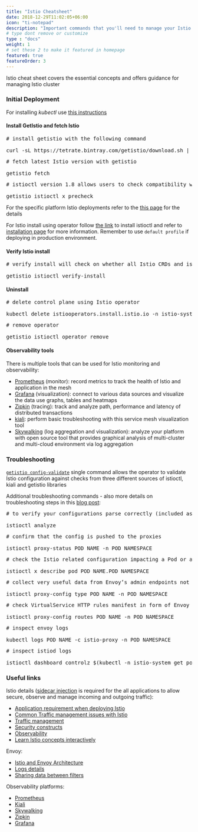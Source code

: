 ```yaml
---
title: "Istio Cheatsheet"
date: 2018-12-29T11:02:05+06:00
icon: "ti-notepad"
description: "Important commands that you'll need to manage your Istio."
# type dont remove or customize
type : "docs"
weight: 1
# set these 2 to make it featured in homepage
featured: true
featureOrder: 3
---
```


Istio cheat sheet covers the essential concepts and offers guidance for managing Istio cluster

### Initial Deployment

For installing *kubectl* use [this instructions](https://kubernetes.io/docs/tasks/tools/install-kubectl/)

#### Install GetIstio and fetch Istio
<pre>
# install getistio with the following command

curl -sL https://tetrate.bintray.com/getistio/download.sh | bash
</pre>

<pre>
# fetch latest Istio version with getistio

getistio fetch
</pre>

<pre>
# istioctl version 1.8 allows users to check compatibility with precheck command

getistio istioctl x precheck
</pre>
For the specific platform Istio deployments refer to the [this page](https://istio.io/latest/docs/setup/platform-setup/) for the details

For Istio install using operator follow [the link](https://istio.io/latest/docs/setup/install/operator/#install) to install istioctl and refer to [installation page](https://istio.io/latest/docs/setup/additional-setup/config-profiles/) for more information. Remember to use `default profile` if deploying in production environment.

#### Verify Istio install
<pre>
# verify install will check on whether all Istio CRDs and istiod control plane installed in a correct way

getistio istioctl verify-install
</pre>

#### Uninstall 
<pre>
# delete control plane using Istio operator

kubectl delete istiooperators.install.istio.io -n istio-system example-istiocontrolplane
</pre>
<pre>
# remove operator

getistio istioctl operator remove
</pre>

#### Observability tools

There is multiple tools that can be used for Istio monitoring and observability:
- [Prometheus](https://istio.io/latest/docs/ops/integrations/prometheus/#Configuration) (monitor): record metrics to track the health of Istio and application in the mesh
- [Grafana](https://istio.io/latest/docs/ops/integrations/grafana/) (visualization): connect to various data sources and visualize the data use graphs, tables and heatmaps
- [Zipkin](https://istio.io/latest/docs/ops/integrations/zipkin/) (tracing): track and analyze path, performance and latency of distributed transactions
- [kiali](https://istio.io/latest/docs/ops/integrations/kiali/): perform basic troubleshooting with this service mesh visualization tool
- [Skywalking](/istio-tutorials/install-skywalking) (log aggregation and visualization): analyze your platform with open source tool that provides graphical analysis of multi-cluster and multi-cloud environment via log aggregation

### Troubleshooting
[`getistio config-validate`](/getistio-cli/reference/getistio_config-validate) single command allows the operator to validate Istio configuration against checks from three different sources of istioctl, kiali and getistio libraries

Additional troubleshooting commands - also more details on troubleshooting steps in this [blog post](https://www.tetrate.io/blog/debugging-your-istio-networking-configuration/):
<pre>
# to verify your configurations parse correctly (included as subset to `getistio config-validate` command)

istioctl analyze 
</pre>

<pre>
# confirm that the config is pushed to the proxies

istioctl proxy-status POD_NAME -n POD_NAMESPACE
</pre>

<pre>
# check the Istio related configuration impacting a Pod or a Service in the Runtime using experimental describe feature

istioctl x describe pod POD_NAME.POD_NAMESPACE
</pre>

<pre>
# collect very useful data from Envoy’s admin endpoints not only /config_dump output

istioctl proxy-config type POD_NAME -n POD_NAMESPACE
</pre>

<pre>
# check VirtualService HTTP rules manifest in form of Envoy routes

istioctl proxy-config routes POD_NAME -n POD_NAMESPACE
</pre>

<pre>
# inspect envoy logs

kubectl logs POD_NAME -c istio-proxy -n POD_NAMESPACE
</pre>

<pre>
# inspect istiod logs

istioctl dashboard controlz $(kubectl -n istio-system get pods -l app=istiod -o jsonpath='.items[0].metadata.name').istio-system
</pre>


### Useful links
Istio details ([sidecar injection](https://istio.io/latest/docs/setup/additional-setup/sidecar-injection/) is required for the all applications to allow secure, observe and manage incoming and outgoing traffic):
- [Application requirement when deploying Istio]( https://istio.io/latest/docs/ops/deployment/requirements/)
- [Common Traffic management issues with Istio](https://istio.io/latest/docs/ops/common-problems/network-issues/)
- [Traffic management ](https://istio.io/latest/docs/tasks/traffic-management/)
- [Security constructs](https://istio.io/latest/docs/tasks/security/)
- [Observability](https://istio.io/latest/docs/tasks/observability/)
- [Learn Istio concepts interactively](https://tetrate-academy.thinkific.com/enrollments)

Envoy:

- [Istio and Envoy Architecture](https://istio.io/latest/docs/ops/deployment/architecture/)
- [Logs details](https://www.envoyproxy.io/docs/envoy/latest/configuration/observability/observability)
- [Sharing data between filters](https://www.envoyproxy.io/docs/envoy/latest/intro/arch_overview/advanced/data_sharing_between_filters)

Observability platforms:

- [Prometheus](https://prometheus.io/)
- [Kiali](https://kiali.io/documentation/)
- [Skywalking](https://skywalking.apache.org/docs/)
- [Zipkin](https://zipkin.io/pages/architecture.html)
- [Grafana](https://grafana.com/docs/)
